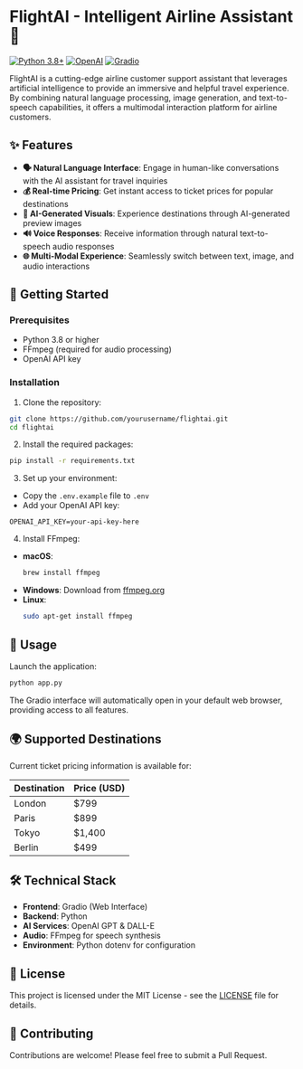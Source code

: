 # FlightAI - Intelligent Airline Assistant 🛫

[![Python 3.8+](https://img.shields.io/badge/python-3.8+-blue.svg)](https://www.python.org/downloads/)
[![OpenAI](https://img.shields.io/badge/OpenAI-API-green.svg)](https://openai.com/)
[![Gradio](https://img.shields.io/badge/Gradio-UI-orange.svg)](https://gradio.app/)

FlightAI is a cutting-edge airline customer support assistant that leverages artificial intelligence to provide an immersive and helpful travel experience. By combining natural language processing, image generation, and text-to-speech capabilities, it offers a multimodal interaction platform for airline customers.

## ✨ Features

- **🗣️ Natural Language Interface**: Engage in human-like conversations with the AI assistant for travel inquiries
- **💰 Real-time Pricing**: Get instant access to ticket prices for popular destinations
- **🎨 AI-Generated Visuals**: Experience destinations through AI-generated preview images
- **🔊 Voice Responses**: Receive information through natural text-to-speech audio responses
- **🌐 Multi-Modal Experience**: Seamlessly switch between text, image, and audio interactions

## 🚀 Getting Started

### Prerequisites

- Python 3.8 or higher
- FFmpeg (required for audio processing)
- OpenAI API key

### Installation

1. Clone the repository:

```bash
git clone https://github.com/yourusername/flightai.git
cd flightai
```

2. Install the required packages:

```bash
pip install -r requirements.txt
```

3. Set up your environment:

- Copy the `.env.example` file to `.env`
- Add your OpenAI API key:

```
OPENAI_API_KEY=your-api-key-here
```

4. Install FFmpeg:

- **macOS**:
  ```bash
  brew install ffmpeg
  ```
- **Windows**: Download from [ffmpeg.org](https://ffmpeg.org/download.html)
- **Linux**:
  ```bash
  sudo apt-get install ffmpeg
  ```

## 🎯 Usage

Launch the application:

```bash
python app.py
```

The Gradio interface will automatically open in your default web browser, providing access to all features.

## 🌍 Supported Destinations

Current ticket pricing information is available for:

| Destination | Price (USD) |
| ----------- | ----------- |
| London      | $799        |
| Paris       | $899        |
| Tokyo       | $1,400      |
| Berlin      | $499        |

## 🛠️ Technical Stack

- **Frontend**: Gradio (Web Interface)
- **Backend**: Python
- **AI Services**: OpenAI GPT & DALL-E
- **Audio**: FFmpeg for speech synthesis
- **Environment**: Python dotenv for configuration

## 📝 License

This project is licensed under the MIT License - see the [LICENSE](LICENSE) file for details.

## 🤝 Contributing

Contributions are welcome! Please feel free to submit a Pull Request.
